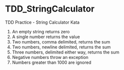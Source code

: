 # TDD_StringCalculator
TDD Practice - String Calculator Kata

1) An empty string returns zero
2) A single number returns the value
3) Two numbers, comma delimited, returns the sum
4) Two numbers, newline delimited, returns the sum
5) Three numbers, delimited either way, returns the sum
6) Negative numbers throw an exception
7) Numbers greater than 1000 are ignored
